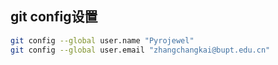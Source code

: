 ## git config设置
```bash
git config --global user.name "Pyrojewel"
git config --global user.email "zhangchangkai@bupt.edu.cn"
```
